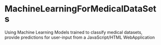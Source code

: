 # MachineLearningForMedicalDataSets
Using Machine Learning Models trained to classify medical datasets, provide predictions for user-input from a JavaScript/HTML WebApplication
